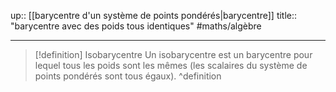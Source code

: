 up:: [[barycentre d'un système de points pondérés|barycentre]] 
title:: "barycentre avec des poids tous identiques"
#maths/algèbre 

---

> [!definition] Isobarycentre
> Un isobarycentre est un barycentre pour lequel tous les poids sont les mêmes (les scalaires du système de points pondérés sont tous égaux).
^definition

